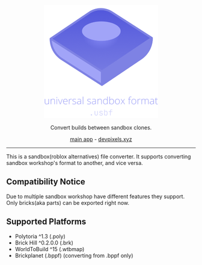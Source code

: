 <div align="center">

<img src="logo.png" height="300">

Convert builds between sandbox clones.

[main app](https://universal-sb.devpixels.xyz) - 
[devpixels.xyz](https://devpixels.xyz/)

---

</div>

This is a sandbox(roblox alternatives) file converter. It supports converting sandbox workshop's format to another, and vice versa.

## Compatibility Notice
Due to multiple sandbox workshop have different features they support. Only bricks(aka parts) can be exported right now.

## Supported Platforms
- Polytoria ^1.3 (.poly)
- Brick Hill ^0.2.0.0 (.brk)
- WorldToBuild ^15 (.wtbmap)
- Brickplanet (.bppf) (converting from .bppf only)
